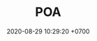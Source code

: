 ---
layout: teamCard
permalink: /team/:title.html
categories: LI LI1 LI3 LI4 LI5 LI7 LI8 LI9
maincover: /assets/logos/POAX.png
puntosLJMAYO24: 17
date: 2020-08-29 10:29:20 +0700
title: POA
route: /liga-indigo-platino
tag: johto042024
color: black
puntosLJ202404: 12
grupo: sur
background: '#F16C38'
cover: /assets/backCard.png
team: PHOBIUS AURA
ID: POA
puntos: 
pj: 
dia: 29
hora: '22:10'
#PARTIDO 1
j1: RONDA 1
p1: POA 
pp1: SPC ES 
bg1: rock rock
r1: 0
rr1: 0
pt1: 0
pj1: 0
#PARTIDO 2
j2: RONDA 2
p2: HG REGIOS
pp2: POA
bg2: rock rock
r2: 
rr2: 
pt2: 
pj2: 
#PARTIDO 3
j3: RONDA 3
p3: POA
pp3: LAST BREATH
bg3: rock
r3: 
rr3: 
pt3: 
pj3: 
#PARTIDO 4
j4: RONDA 4
p4: POA 
pp4: TAE
bg4: rock 
r4: 
rr4: 
pt4: 
pj4: 
#PARTIDO 5
j5: RONDA 5
p5: POA
pp5: FLIES ES
bg5: rock 
r5: 
rr5: 
pt5: 
pj5: 1
#PARTIDO 6
j6: RONDA 6
p6: DFS RUBY
pp6: POA
bg6: rock 
r6: 
rr6: 
pt6: 
pj6: 
#PARTIDO 7
j7: RONDA 7
p7: POA
pp7: DFS PLATINUM
bg7: rock 
r7: 
rr7: 
pt7: 
pj7: 
#PARTIDO 8
j8: RONDA 8
p8: POA 
pp8: TEAM STAR
bg8: rock 
rr8: 
r8: 
pt8: 
pj8: 
#PARTIDO 9
j9: RONDA 9
p9: POA
pp9: STAR-TEC
bg9: rock
r9: 
rr9: 
pt9: 
pj9: 
stream: <i class="fa-brands fa-twitch text-white"></i>
---